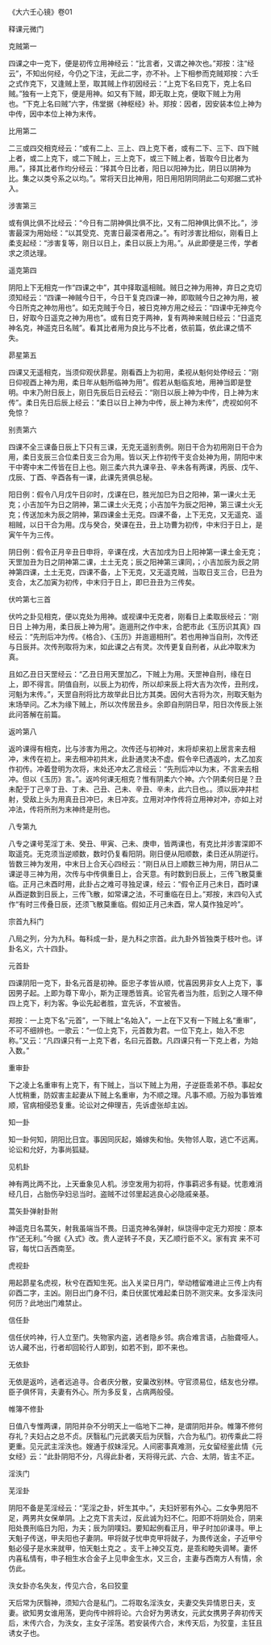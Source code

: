 《大六壬心镜》卷01

释课元微门

克贼第一

四课之中一克下，便是初传立用神经云：“比言者，又谓之神次也。”郑按：注“经云”，不知出何经，今仍之下注，无此二字，亦不补。上下相参而克贼郑按：六壬之式作克下，又逢贼上至，取其贼上作初因经云：“上克下名曰克下，克上名曰贼。”独有一上克下，便是用神。如又有下贼，即无取上克，便取下贼上为用也。“下克上名曰贼”六字，伟堂据《神枢经》补。郑按：因者，因安装本位上神为中传，因中本位上神为末传。

比用第二

二三或四交相克经云：“或有二上、三上、四上克下者，或有二下、三下、四下贼上者，或二上克下，或二下贼上，三上克下，或三下贼上者，皆取今日比者为用。”，择其比者作均分经云：“择其今日比者，阳日以阳神为比，阴日以阴神为比。集之以类兮系之以均。”。常将天日比神用，阳日用阳阴同阴此二句郑据二式补入。

涉害第三

或有俱比俱不比经云：“今日有二阴神俱比俱不比，又有二阳神俱比俱不比。”，涉害最深为用始经：“以其受克、克害日最深者用之。”。有时涉害比相似，刚看日上柔支起经：“涉害复等，刚日以日上，柔日以辰上为用。”。从此即便是三传，学者求之须达理。

遥克第四

阴阳上下无相克一作“四课之中”，其中择取遥相贼。贼日之神为用神，弃日之克切须知经云：“四课一神贼今日干，今日干复克四课一神，即取贼今日之神为用，被今日所克之神勿用也”。如无克贼于今日，被日克神方用之经云：“四课中无神克今日，好取今日遥克之神为用也”。或有日克于两神，复有两神来贼日经云：“日遥克神名克，神遥克日名贼”。看其比者用为良比与不比者，依前篇，依此课之情不失。

昴星第五

四课又无遥相克，当须仰观伏昴星。刚看酉上为初用，柔视从魁何处停经云：“刚日仰视酉上神为用，柔日年从魁所临神为用”。假若从魁临亥地，用神当即是登明。中末乃附日辰上，刚日先辰后日云经云：“刚日以辰上神为中传，日上神为末传”。柔日先日后辰上经云：“柔日以日上神为中传，辰上神为末传”，虎视如何不免惊？

别责第六

四课不全三课备日辰上下只有三课，无克无遥别责例。刚日干合为初用刚日干合为用，柔日支辰三合位柔日支三合为用。皆以天上作初传干支合处神为用，阴阳中末干中寄中末二传皆在日上也。刚三柔六共九课辛丑、辛未各有两课，丙辰、戊午、戊辰、丁酉、辛酉各有一课，此课先贤俱总秘。

阳日例：假令八月戊午日卯时，戊课在巳，胜光加巳为日之阳神，第一课火土无克；小吉加午为日之阴神，第二课土火无克；小吉加午为辰之阳神，第三课土火无克；传送加未为辰之阴神，第四课金土无克。四课不备，上下无克，又无遥克、遥相贼，以日干合为用。戊与癸合，癸课在丑，丑上功曹为初传，中末归于日上，是寅午午为三传。

阴日例：假令正月辛丑日申将，辛课在戌，大吉加戌为日上阳神第一课土金无克；天罡加丑为日之阴神第二课，土土无克；辰之阳神第三课同，；小吉加辰为辰之阴神第四课，土土无克，四课不备，上下无克，又无遥克贼，当取日支三合，巳丑为支合，太乙加寅为初传，中末归于日上，即巳丑丑为三传矣。

伏吟第七三首

伏吟之卦见相克，便以克处为用神。或视课中无克者，刚看日上柔取辰经云：“刚日日 上神为用，柔日辰上神为用”。迤逦刑之作中末，合肥市此《玉历识其真》四经云：“先刑后冲为传。《格合》、《玉历》并迤逦相刑”。若也用神当自刑，次传还与日辰并。次传刑取将为末，如此课之占有灵。次传更复自刑者，从此冲取末为真。

且如乙丑日天罡经云：“乙丑日用天罡加乙，下贼上为用。天罡神自刑，缘在日上，即不得言。阴值自刑，以辰上为初传，所以却来辰上将大吉为次传，丑刑戌，河魁为末传。”，天罡自刑将比方故举此日比方其类。因何大吉将为次，刑取天魁为末场举问。乙木为缘下贼上，所以次传居丑乡。余即自刑阴日早，阳日次传辰上张此问答解在前篇。

返吟第八

返吟课得有相克，比与涉害为用之。次传还与初神对，末将却来初上居言来去相冲，末传在初上。来去相冲初共末，此卦通灵决不虚。假令辛巳遇返吟，太乙加亥作初传。冲着登明为次将，末处还冲太乙言经云：“先刑后冲以为末，不言来去相冲。但以《玉历》言。”。返吟何课无相克？惟有阴柔六个神。六个阴柔何日是？丑未配于丁己辛丁丑、丁未、己丑、己未、辛丑、辛未，此六日也。。须以辰冲井栏射，受敌上头为用真丑日冲巳，未日冲亥。立用对冲作传将立用神对冲，亦如上对冲法，传将所刑为末神终是刑也。

八专第九

八专之课号芜淫丁未、癸丑、甲寅、己未、庚申，皆两课也，有克比并涉害深即不取遥克。无克须当逆顺数，数时仍复看阳阴。刚日便从阳顺数，柔日还从阴逆行。皆数三神为发用，中末日上合天心四经云：“刚日从日上顺数三神为用，阴日从二课逆寻三神为用，次传与中传俱重日上，合天意。有时数到日辰上，三传飞散莫重临。正月己未酉时用，此卦占之难可寻独足课，经云：“假令正月己未日，酉时课从酉逆数到日辰上，三传飞散，如常课之法，不可重临在日上。”郑按，末四句入式作“有时三传叠日辰，还须飞散莫重临。假如正月己未酉，常人莫作独足吟”。

宗首九科门

八局之列，分为九科。每科成一卦，是九科之宗首。此九卦外皆独类于枝叶也。详卦名义，六十四卦。

元首卦

四课阴阳一克下，卦名元首是初神。臣忠子孝皆从顺，忧喜因男非女人上克下，事因男子起。上即为尊下卑小，斯为正理悉皆真。论官先者当为胜，后到之人理不伸四上克下，利为客。争讼先起者胜，宜先诉，不宜被告。

郑按：一上克下名“元首”，一下贼上“名始入”，一上在下又有一下贼上名“重审”，不可不细辨也。一歌云：“一位上克下，元首数为君。一位下克上，始入不忠称。”又云：“凡四课只有一上克下者，名曰元首数。凡四课只有一下克上者，为始入数。”

重审卦

下之凌上名重审有上克下，有下贼上，当以下贼上为用，子逆臣乖弟不恭。事起女人忧稍重，防奴害主起妻从下贼上名重审，为不顺之理。凡事不顺。万般为事皆难顺，官病相侵恐复重。论讼对之伸理吉，先诉虚张却主凶。

知一卦

知一卦何知，阴阳比日宜。事因同灰起，婚嫁失和怡。失物邻人取，逃亡不远离。论讼和允好，为事尚狐疑。

见机卦

神有两比两不比，上天垂象见人机。涉空发用为初将，作事羁迟多有疑。忧患难消经几日，占胎伤孕妇忌当时。盗贼不过邻里起逃良心必隐戚亲基。

蒿矢卦弹射卦附

神遥克日名蒿矢，射我虽端当不畏。日遥克神名弹射，纵饶得中定无力郑按：原本作“还无利。”今据《入式》改。贵人逆转子不良，天乙顺行臣不义。家有宾 来不可容，每忧口舌西南至。

虎视卦

用起昴星名虎视，秋兮在酉知生死。出入关梁日月门，举动稽留难进止三传上内有卯酉二字，主凶。刚日出门身不归，柔日伏匿忧难起柔日防不测灾来。女多淫泆问何历？此地出门难禁止。

信任卦

信任伏吟神，行人立至门。失物家内盗，逃者隐乡邻。病合难言语，占胎聋哑人。访人藏不出，行者却回轮行人即到，如若不到，即不来也。

无依卦

无依是返吟，逃者远追寻。合者庆分散，安巢改别林。守官须易位，结友也分襟。臣子俱怀背，夫妻有外心。所为多反复，占病两般侵。

帷簿不修卦

日值八专惟两课，阴阳并杂不分明天上一临地下二神，是谓阴阳并杂。帷簿不修何存礼？夫妇占之总不贞。厌翳私门元武袭天后为厌翳，六合为私门。初传乘此二将更重。见元武主淫泆也。嫂通于叔妹淫兄。人间密事真难测，元女留经鉴此情《元女经》云：“此卦阴阳不分，凡得此卦者，天将得元武、六合、太阴，皆主不正。

淫泆门

芜淫卦

阴阳不备是芜淫经云：“芜淫之卦，奸生其中。”，夫妇奸邪有外心。二女争男阳不足，两男共女保单阴。上之克下言夫过，反此诚为妇不仁。阳即不将阴处合，阴来阳处畏刑临日为阳，为夫；辰为阴噗妇。要知起例看正月，甲子时加卯课寻。甲上天魁子传送，甲夫阳也子妻阴。甲将就子忧申克甲将就子，为畏传送金，子近甲兮魁必侵子是水来就甲，怕天魁土克之 。支干上神交互克，是乖和睦失调琴。妻怀内喜私情有，申子相生水合金子上见申金生水，又三合，主妻与西南方人有情，余仿此。

泆女卦亦名失友，传见六合，名曰狡童

天后常为厌翳神，须知六合是私门。二将取名淫泆女，夫妻交失异情恩日夫，支妻。欲知男女谁用荡，更向传中辨将论。六合好为男诱女，元武女携男子奔初传天后，末传六合，为泆女，主女子淫荡。若安装传六合，末传天后，为狡童，主狂且诱女子也。

